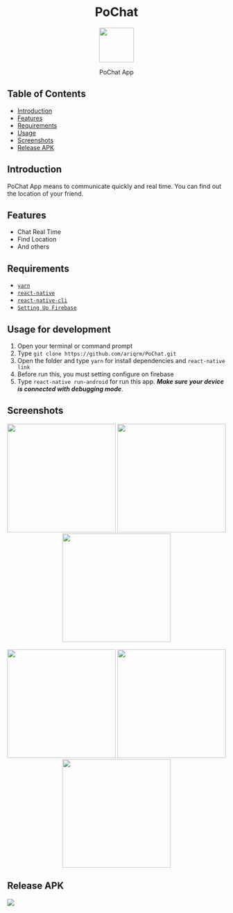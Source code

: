 <h1 align='center'>PoChat</h1>

<p align='center'>
  <a href='https://github.com/ariqrm/PoChat'>
  <img width=80 src='https://res.cloudinary.com/dmdlthft0/image/upload/w_1000,ar_1:1,c_fill,g_auto,e_art:hokusai/v1569244674/ic_launcher_round_y9b60f.png' />
  </a>
</p>
<p align='center'>PoChat App</p>

## Table of Contents

- [Introduction](#introduction)
- [Features](#features)
- [Requirements](#requirements)
- [Usage](#usage-for-development)
- [Screenshots](#screenshots)
- [Release APK](#release-apk)

## Introduction
PoChat App means to communicate quickly and real time. You can find out the location of your friend.

## Features
* Chat Real Time
* Find Location
* And others

## Requirements
* [`yarn`](https://yarnpkg.com/en/docs/install)
* [`react-native`](https://facebook.github.io/react-native/docs/getting-started)
* [`react-native-cli`](https://facebook.github.io/react-native/docs/getting-started)
* [`Setting Up Firebase`](https://firebase.google.com/)

## Usage for development
1. Open your terminal or command prompt
2. Type `git clone https://github.com/ariqrm/PoChat.git`
3. Open the folder and type `yarn` for install dependencies and `react-native link`
4. Before run this, you must setting configure on firebase 
5. Type `react-native run-android` for run this app. ***Make sure your device is connected with debugging mode***.

## Screenshots
<div align="center">
    <img width="250" src="https://res.cloudinary.com/dmdlthft0/image/upload/v1569245919/Screenshot_2019-09-23-20-29-28-997_com.pochat_tcxdxq.png">    
    <img width="250" src="https://res.cloudinary.com/dmdlthft0/image/upload/v1569245917/Screenshot_2019-09-23-20-29-34-251_com.pochat_vsvaqz.png">
    <img width="250" src="https://res.cloudinary.com/dmdlthft0/image/upload/v1569245925/Screenshot_2019-09-23-20-34-37-671_com.pochat_wx32m2.png">
  </div>
  <br/>
  <div align="center">
    <img width="250" src="https://res.cloudinary.com/dmdlthft0/image/upload/v1569245914/Screenshot_2019-09-23-20-34-46-837_com.pochat_vcvdjr.png">
  <img width="250" src="https://res.cloudinary.com/dmdlthft0/image/upload/v1569245932/Screenshot_2019-09-23-20-36-00-683_com.pochat_wlpec0.png">
    <img width="250" src="https://res.cloudinary.com/dmdlthft0/image/upload/v1569245937/Screenshot_2019-09-23-20-35-08-192_com.pochat_pdyvuq.png">
</div>

## Release APK
<a href="https://drive.google.com/file/d/1b6zOWDLAwncCWNJ2zoVqpVJajYVzmKYh/view?usp=sharing">
  <img src="https://img.shields.io/badge/Download%20on%20the-drive-green.svg?style=popout&logo="/>
</a>

